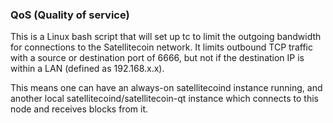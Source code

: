 ### QoS (Quality of service) ###

This is a Linux bash script that will set up tc to limit the outgoing bandwidth for connections to the Satellitecoin network. It limits outbound TCP traffic with a source or destination port of 6666, but not if the destination IP is within a LAN (defined as 192.168.x.x).

This means one can have an always-on satellitecoind instance running, and another local satellitecoind/satellitecoin-qt instance which connects to this node and receives blocks from it.
